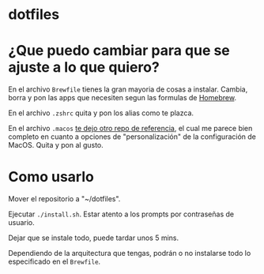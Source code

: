 # dotfiles

# ¿Que puedo cambiar para que se ajuste a lo que quiero?

En el archivo `Brewfile` tienes la gran mayoria de cosas a instalar. Cambia, borra y pon las apps que necesiten segun las formulas de [Homebrew](https://brew.sh/). 

En el archivo `.zshrc` quita y pon los alias como te plazca.

En el archivo `.macos` [te dejo otro repo de referencia](https://github.com/mathiasbynens/dotfiles/blob/main/.macos), el cual me parece bien completo en cuanto a opciones de "personalización" de la configuración de MacOS. Quita y pon al gusto.

# Como usarlo

Mover el repositorio a "~/dotfiles".

Ejecutar `./install.sh`. Estar atento a los prompts por contraseñas de usuario.

Dejar que se instale todo, puede tardar unos 5 mins.

Dependiendo de la arquitectura que tengas, podrán o no instalarse todo lo especificado en el `Brewfile`.
